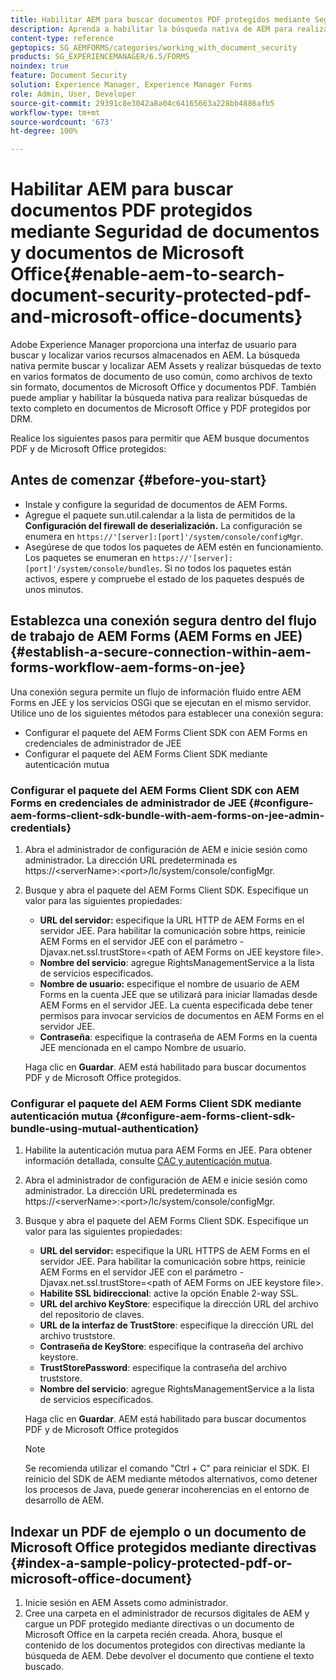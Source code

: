```yaml
---
title: Habilitar AEM para buscar documentos PDF protegidos mediante Seguridad de documentos y documentos de Microsoft Office
description: Aprenda a habilitar la búsqueda nativa de AEM para realizar búsquedas de texto completo en documentos PDF protegidos por DRM.
content-type: reference
geptopics: SG_AEMFORMS/categories/working_with_document_security
products: SG_EXPERIENCEMANAGER/6.5/FORMS
noindex: true
feature: Document Security
solution: Experience Manager, Experience Manager Forms
role: Admin, User, Developer
source-git-commit: 29391c8e3042a8a04c64165663a228bb4886afb5
workflow-type: tm+mt
source-wordcount: '673'
ht-degree: 100%

---
```


# Habilitar AEM para buscar documentos PDF protegidos mediante Seguridad de documentos y documentos de Microsoft Office{#enable-aem-to-search-document-security-protected-pdf-and-microsoft-office-documents}

Adobe Experience Manager proporciona una interfaz de usuario para buscar y localizar varios recursos almacenados en AEM. La búsqueda nativa permite buscar y localizar AEM Assets y realizar búsquedas de texto en varios formatos de documento de uso común, como archivos de texto sin formato, documentos de Microsoft Office y documentos PDF. También puede ampliar y habilitar la búsqueda nativa para realizar búsquedas de texto completo en documentos de Microsoft Office y PDF protegidos por DRM.

Realice los siguientes pasos para permitir que AEM busque documentos PDF y de Microsoft Office protegidos:

## Antes de comenzar {#before-you-start}

* Instale y configure la seguridad de documentos de AEM Forms.
* Agregue el paquete sun.util.calendar a la lista de permitidos de la **Configuración del firewall de deserialización.** La configuración se enumera en `https://'[server]:[port]'/system/console/configMgr`.
* Asegúrese de que todos los paquetes de AEM estén en funcionamiento. Los paquetes se enumeran en `https://'[server]:[port]'/system/console/bundles`. Si no todos los paquetes están activos, espere y compruebe el estado de los paquetes después de unos minutos.

## Establezca una conexión segura dentro del flujo de trabajo de AEM Forms (AEM Forms en JEE) {#establish-a-secure-connection-within-aem-forms-workflow-aem-forms-on-jee}

Una conexión segura permite un flujo de información fluido entre AEM Forms en JEE y los servicios OSGi que se ejecutan en el mismo servidor. Utilice uno de los siguientes métodos para establecer una conexión segura:

* Configurar el paquete del AEM Forms Client SDK con AEM Forms en credenciales de administrador de JEE
* Configurar el paquete del AEM Forms Client SDK mediante autenticación mutua

### Configurar el paquete del AEM Forms Client SDK con AEM Forms en credenciales de administrador de JEE {#configure-aem-forms-client-sdk-bundle-with-aem-forms-on-jee-admin-credentials}

1. Abra el administrador de configuración de AEM e inicie sesión como administrador. La dirección URL predeterminada es https://&lt;serverName>:&lt;port>/lc/system/console/configMgr.
1. Busque y abra el paquete del AEM Forms Client SDK. Especifique un valor para las siguientes propiedades:

   * **URL del servidor:** especifique la URL HTTP de AEM Forms en el servidor JEE. Para habilitar la comunicación sobre https, reinicie AEM Forms en el servidor JEE con el parámetro -Djavax.net.ssl.trustStore=&lt;path of AEM Forms on JEE keystore file>.
   * **Nombre del servicio**: agregue RightsManagementService a la lista de servicios especificados.
   * **Nombre de usuario:** especifique el nombre de usuario de AEM Forms en la cuenta JEE que se utilizará para iniciar llamadas desde AEM Forms en el servidor JEE. La cuenta especificada debe tener permisos para invocar servicios de documentos en AEM Forms en el servidor JEE.
   * **Contraseña**: especifique la contraseña de AEM Forms en la cuenta JEE mencionada en el campo Nombre de usuario.

   Haga clic en **Guardar**. AEM está habilitado para buscar documentos PDF y de Microsoft Office protegidos.

### Configurar el paquete del AEM Forms Client SDK mediante autenticación mutua {#configure-aem-forms-client-sdk-bundle-using-mutual-authentication}

1. Habilite la autenticación mutua para AEM Forms en JEE. Para obtener información detallada, consulte [CAC y autenticación mutua](https://helpx.adobe.com/es/livecycle/kb/cac-mutual-authentication.html).
1. Abra el administrador de configuración de AEM e inicie sesión como administrador. La dirección URL predeterminada es https://&lt;serverName>:&lt;port>/lc/system/console/configMgr.
1. Busque y abra el paquete del AEM Forms Client SDK. Especifique un valor para las siguientes propiedades:

   * **URL del servidor:** especifique la URL HTTPS de AEM Forms en el servidor JEE. Para habilitar la comunicación sobre https, reinicie AEM Forms en el servidor JEE con el parámetro -Djavax.net.ssl.trustStore=&lt;path of AEM Forms on JEE keystore file>.
   * **Habilite SSL bidireccional**: active la opción Enable 2-way SSL.
   * **URL del archivo KeyStore**: especifique la dirección URL del archivo del repositorio de claves.
   * **URL de la interfaz de TrustStore**: especifique la dirección URL del archivo truststore.
   * **Contraseña de KeyStore**: especifique la contraseña del archivo keystore.
   * **TrustStorePassword**: especifique la contraseña del archivo truststore.
   * **Nombre del servicio**: agregue RightsManagementService a la lista de servicios especificados.

   Haga clic en **Guardar**. AEM está habilitado para buscar documentos PDF y de Microsoft Office protegidos

   >[!NOTE]
   >
   > Se recomienda utilizar el comando &quot;Ctrl + C&quot; para reiniciar el SDK. El reinicio del SDK de AEM mediante métodos alternativos, como detener los procesos de Java, puede generar incoherencias en el entorno de desarrollo de AEM.

## Indexar un PDF de ejemplo o un documento de Microsoft Office protegidos mediante directivas {#index-a-sample-policy-protected-pdf-or-microsoft-office-document}

1. Inicie sesión en AEM Assets como administrador.
1. Cree una carpeta en el administrador de recursos digitales de AEM y cargue un PDF protegido mediante directivas o un documento de Microsoft Office en la carpeta recién creada. Ahora, busque el contenido de los documentos protegidos con directivas mediante la búsqueda de AEM. Debe devolver el documento que contiene el texto buscado.

